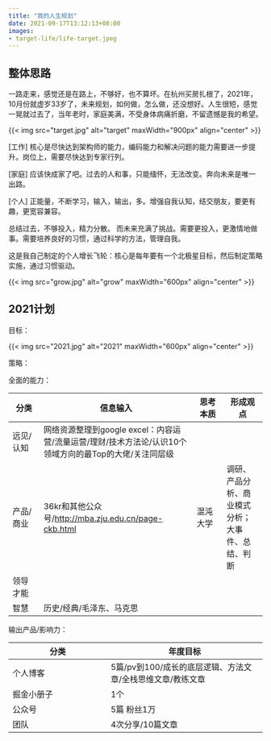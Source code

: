 ```yaml
---
title: "我的人生规划"
date: 2021-09-17T13:12:13+08:00
images:
- target-life/life-target.jpeg
---
```


## 整体思路

 一路走来，感觉还是在路上，不够好，也不算坏。在杭州买房扎根了，2021年，10月份就虚岁33岁了，未来规划，如何做，怎么做，还没想好。人生很短，感觉一晃就过去了，当年老时，家庭美满，不受身体病痛折磨，不留遗憾是我的希望。

{{< img src="target.jpg" alt="target" maxWidth="900px" align="center" >}}

[工作] 核心是尽快达到架构师的能力，编码能力和解决问题的能力需要进一步提升。岗位上，需要尽快达到专家行列。

[家庭] 应该快成家了吧。过去的人和事，只能缅怀，无法改变。奔向未来是唯一出路。

[个人] 正能量，不断学习，输入，输出，多。增强自我认知，结交朋友，要更有趣，更宽容兼容。

总结过去，不够投入，精力分散。 而未来充满了挑战。需要更投入，更激情地做事。需要培养良好的习惯，通过科学的方法，管理自我。

这是我自己制定的个人增长飞轮：核心是每年要有一个北极星目标，然后制定策略实施，通过习惯驱动。

{{< img src="grow.jpg" alt="grow" maxWidth="600px" align="center" >}}

## 2021计划

目标：

{{< img src="2021.jpg" alt="2021" maxWidth="600px" align="center" >}}

策略：

全面的能力：

 分类<img width=260/> | 信息输入 | 思考本质<img width=260/> | 形成观点
---------|----------|---------|---------
 远见/认知 | 网络资源整理到google excel：内容运营/流量运营/理财/技术方法论/认识10个领域方向的最Top的大佬/关注同层级 | | 
 产品/商业 | 36kr和其他公众号/http://mba.zju.edu.cn/page-ckb.html | 混沌大学 | 调研、产品分析、商业模式分析；大事件、总结、判断
 领导才能 |  | 
 智慧 | 历史/经典/毛泽东、马克思 | 

输出产品/影响力：

 分类<img width=260/> | 年度目标
---------|----------
 个人博客 | 5篇/pv到100/成长的底层逻辑、方法文章/全栈思维文章/教练文章
 掘金小册子 | 1个
 公众号 | 5篇  粉丝1万
 团队 | 4次分享/10篇文章 
